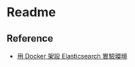 # Readme

## Reference

- [用 Docker 架設 Elasticsearch 實驗環境](https://myapollo.com.tw/zh-tw/docker-elasticsearch/)

